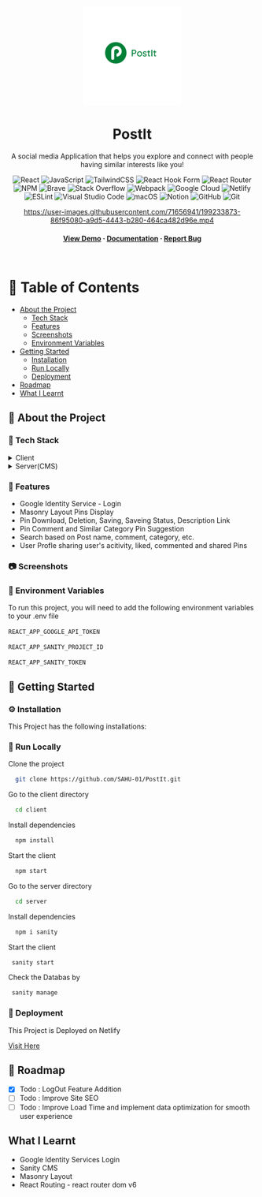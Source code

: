 <div align="center">

  <img src="client/src/assets/logo.png" alt="logo" width="200" height="auto" />
  <h1>PostIt</h1>
  
  <p>
    A social media Application that helps you explore and connect with people having similar interests like you! 
  </p>
  
  
<!-- Badges -->

  ![React](https://img.shields.io/badge/react-%2320232a.svg?style=for-the-badge&logo=react&logoColor=%2361DAFB)
	![JavaScript](https://img.shields.io/badge/javascript-%23323330.svg?style=for-the-badge&logo=javascript&logoColor=%23F7DF1E)
	![TailwindCSS](https://img.shields.io/badge/tailwindcss-%2338B2AC.svg?style=for-the-badge&logo=tailwind-css&logoColor=white)
	![React Hook Form](https://img.shields.io/badge/React%20Hook%20Form-%23EC5990.svg?style=for-the-badge&logo=reacthookform&logoColor=white)
	![React Router](https://img.shields.io/badge/React_Router-CA4245?style=for-the-badge&logo=react-router&logoColor=white)
	![NPM](https://img.shields.io/badge/NPM-%23000000.svg?style=for-the-badge&logo=npm&logoColor=white)
  ![Brave](https://img.shields.io/badge/Brave-FB542B?style=for-the-badge&logo=Brave&logoColor=white)
	![Stack Overflow](https://img.shields.io/badge/-Stackoverflow-FE7A16?style=for-the-badge&logo=stack-overflow&logoColor=white)
	![Webpack](https://img.shields.io/badge/webpack-%238DD6F9.svg?style=for-the-badge&logo=webpack&logoColor=black)
	![Google Cloud](https://img.shields.io/badge/GoogleCloud-%234285F4.svg?style=for-the-badge&logo=google-cloud&logoColor=white)
	![Netlify](https://img.shields.io/badge/netlify-%23000000.svg?style=for-the-badge&logo=netlify&logoColor=#00C7B7)
	![ESLint](https://img.shields.io/badge/ESLint-4B3263?style=for-the-badge&logo=eslint&logoColor=white)
	![Visual Studio Code](https://img.shields.io/badge/Visual%20Studio%20Code-0078d7.svg?style=for-the-badge&logo=visual-studio-code&logoColor=white)
	![macOS](https://img.shields.io/badge/mac%20os-000000?style=for-the-badge&logo=macos&logoColor=F0F0F0)
	![Notion](https://img.shields.io/badge/Notion-%23000000.svg?style=for-the-badge&logo=notion&logoColor=white)
	![GitHub](https://img.shields.io/badge/github-%23121011.svg?style=for-the-badge&logo=github&logoColor=white)
	![Git](https://img.shields.io/badge/git-%23F05033.svg?style=for-the-badge&logo=git&logoColor=white)
	


https://user-images.githubusercontent.com/71656941/199233873-86f95080-a9d5-4443-b280-464ca482d96e.mp4


   
<h4>
    <a href="https://user-images.githubusercontent.com/71656941/199233873-86f95080-a9d5-4443-b280-464ca482d96e.mp4">View Demo</a>
  <span> · </span>
    <a href="">Documentation</a>
  <span> · </span>
    <a href="">Report Bug</a>
  </h4>
</div>

<br />

<!-- Table of Contents -->
# :notebook_with_decorative_cover: Table of Contents

- [About the Project](#star2-about-the-project)
  * [Tech Stack](#space_invader-tech-stack)
  * [Features](#dart-features)
  * [Screenshots](#camera-screenshots)
  * [Environment Variables](#key-environment-variables)
- [Getting Started](#toolbox-getting-started)
  * [Installation](#gear-installation)
  * [Run Locally](#running-run-locally)
  * [Deployment](#triangular_flag_on_post-deployment)
- [Roadmap](#compass-roadmap)
- [What I Learnt](#what-i-learnt)
  

<!-- About the Project -->
## :star2: About the Project

<!-- TechStack -->
### :space_invader: Tech Stack

<details>
  <summary>Client</summary>
  <ul>
    <li><a href="https://reactjs.org/">React.js</a></li>
    <li><a href="https://tailwindcss.com/">TailwindCSS</a></li>
  </ul>
</details>

<details>
  <summary>Server(CMS)</summary>
  <ul>
    <li><a href="https://www.sanity.io/">Sanity</a></li>
  </ul>
</details>

<!-- Features -->
### :dart: Features

- Google Identity Service - Login
- Masonry Layout Pins Display
- Pin Download, Deletion, Saving, Saveing Status, Description Link
- Pin Comment and Similar Category Pin Suggestion
- Search based on Post name, comment, category, etc.
- User Profle sharing user's acitivity, liked, commented and shared Pins 

<!-- Screenshots -->
### :camera: Screenshots

<div align="center"> 
  <!--<img src="" alt="screenshot" /> -->
</div>

<!-- Env Variables -->
### :key: Environment Variables

To run this project, you will need to add the following environment variables to your .env file

`REACT_APP_GOOGLE_API_TOKEN`

`REACT_APP_SANITY_PROJECT_ID`

`REACT_APP_SANITY_TOKEN`

<!-- Getting Started -->
## 	:toolbox: Getting Started

<!-- Installation -->
### :gear: Installation

This Project has the following installations:

   

<!-- Run Locally -->
### :running: Run Locally

Clone the project

```bash
  git clone https://github.com/SAHU-01/PostIt.git
```

Go to the client directory

```bash
  cd client
```

Install dependencies

```bash
  npm install
```

Start the client

```bash
  npm start
```

Go to the server directory

```bash
  cd server
```

Install dependencies

```bash
  npm i sanity
```

Start the client

```bash
 sanity start
```

Check the Databas by

```bash
 sanity manage
```

<!-- Deployment -->
### :triangular_flag_on_post: Deployment

This Project is Deployed on Netlify

<a href="https://positit.netlify.app/">Visit Here</a>

<!-- Roadmap -->
## :compass: Roadmap

* [x] Todo : LogOut Feature Addition
* [ ] Todo : Improve Site SEO
* [ ] Todo : Improve Load Time and implement data optimization for smooth user experience

<!-- What I Learnt -->
## What I Learnt

* Google Identity Services Login
* Sanity CMS
* Masonry Layout
* React Routing - react router dom v6

